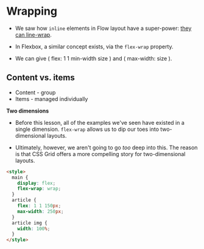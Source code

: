 # Wrapping

- We saw how  `inline`  elements in Flow layout have a super-power:  [they can line-wrap](https://courses.joshwcomeau.com/css-for-js/01-rendering-logic-1/09-flow-layout#inline-elements-can-line-wrap). 

- In Flexbox, a similar concept exists, via the  `flex-wrap`  property.

- We can give ( flex: 1 1 min-width size ) and ( max-width: size ).

## Content vs. items

- Content - group
- Items - managed individually

**Two dimensions**

- Before this lesson, all of the examples we've seen have existed in a single dimension.  `flex-wrap`  allows us to dip our toes into two-dimensional layouts.

- Ultimately, however, we aren't going to go  _too_  deep into this. The reason is that CSS Grid offers a more compelling story for two-dimensional layouts.

```html
<style>
  main {
    display: flex;
    flex-wrap: wrap;
  }
  article {
    flex: 1 1 150px;
    max-width: 250px;
  }
  article img {
    width: 100%;
  }
</style>
```